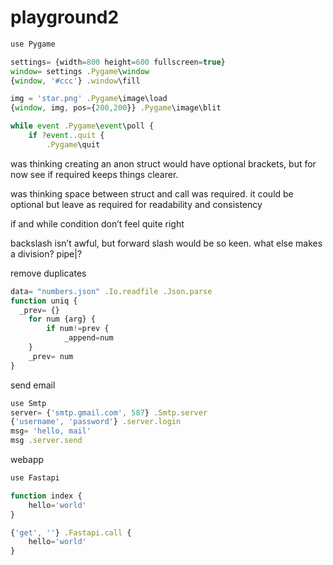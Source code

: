 # playground2

```jsx
use Pygame

settings= {width=800 height=600 fullscreen=true}
window= settings .Pygame\window
{window, '#ccc'} .window\fill 

img = 'star.png' .Pygame\image\load
{window, img, pos={200,200}} .Pygame\image\blit

while event .Pygame\event\poll {
    if ?event..quit {
	    .Pygame\quit
```

was thinking creating an anon struct would have optional brackets, but for now see if required keeps things clearer.

was thinking space between struct and call was required. it could be optional but leave as required for readability and consistency

if and while condition don’t feel quite right

backslash isn’t awful, but forward slash would be so keen. what else makes a division? pipe|?

remove duplicates

```jsx
data= "numbers.json" .Io.readfile .Json.parse
function uniq { 
  _prev= {}
	for num {arg} {
		if num!=prev {
			_append=num
	}
	_prev= num
}
```

send email

```jsx
use Smtp
server= {'smtp.gmail.com', 587} .Smtp.server
{'username', 'password'} .server.login
msg= 'hello, mail'
msg .server.send
```

webapp

```jsx
use Fastapi

function index {
    hello='world'
}

{'get', ''} .Fastapi.call {
	hello='world'
}
```